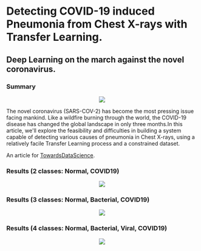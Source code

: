 # Detecting COVID-19 induced Pneumonia from Chest X-rays with Transfer Learning.
## Deep Learning on the march against the novel coronavirus.

### Summary
<p align="center">
  <img width="" height="" src="https://github.com/EXJUSTICE/COVID19_Detection_Transfer_Learning_VGG16/blob/master/covidcomparison.png">
</p>

The novel coronavirus (SARS-COV-2) has become the most pressing issue facing mankind. Like a wildfire burning through the world, the COVID-19 disease has changed the global landscape in only three months.In this article, we'll explore the feasibility and difficulties in building a system capable of detecting various causes of pneumonia in Chest X-rays, using a relatively facile Transfer Learning process and a constrained dataset.

An article for [TowardsDataScience](https://towardsdatascience.com/detecting-covid-19-induced-pneumonia-from-chest-x-rays-with-transfer-learning-an-implementation-311484e6afc1).


### Results (2 classes: Normal, COVID19)

<p align="center">
  <img width="" height="" src="https://github.com/EXJUSTICE/COVID19_Detection_Transfer_Learning_VGG16/blob/master/covid_binary.png">
</p>

### Results (3 classes: Normal, Bacterial, COVID19)

<p align="center">
  <img width="" height="" src="https://github.com/EXJUSTICE/COVID19_Detection_Transfer_Learning_VGG16/blob/master/covid_3class.png">
</p>

### Results (4 classes: Normal, Bacterial, Viral, COVID19)

<p align="center">
  <img width="" height="" src="https://github.com/EXJUSTICE/COVID19_Detection_Transfer_Learning_VGG16/blob/master/covid_4class.png">
</p>

